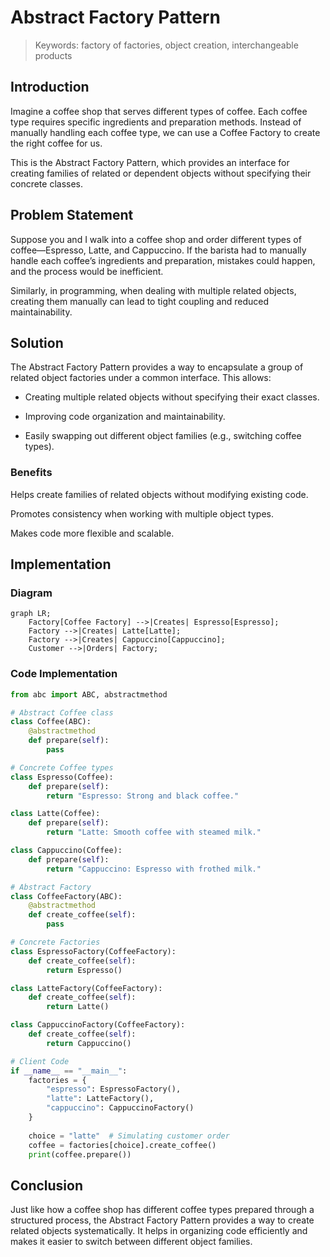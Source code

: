 # Abstract Factory Pattern

> Keywords: factory of factories, object creation, interchangeable products

## Introduction

Imagine a coffee shop that serves different types of coffee. Each coffee type requires specific ingredients and preparation methods. Instead of manually handling each coffee type, we can use a Coffee Factory to create the right coffee for us.

This is the Abstract Factory Pattern, which provides an interface for creating families of related or dependent objects without specifying their concrete classes.

## Problem Statement

Suppose you and I walk into a coffee shop and order different types of coffee—Espresso, Latte, and Cappuccino. If the barista had to manually handle each coffee’s ingredients and preparation, mistakes could happen, and the process would be inefficient.

Similarly, in programming, when dealing with multiple related objects, creating them manually can lead to tight coupling and reduced maintainability.

## Solution

The Abstract Factory Pattern provides a way to encapsulate a group of related object factories under a common interface. This allows:

- Creating multiple related objects without specifying their exact classes.

- Improving code organization and maintainability.

- Easily swapping out different object families (e.g., switching coffee types).

### Benefits

Helps create families of related objects without modifying existing code.

Promotes consistency when working with multiple object types.

Makes code more flexible and scalable.

## Implementation

### Diagram

```mermaid
graph LR;
    Factory[Coffee Factory] -->|Creates| Espresso[Espresso];
    Factory -->|Creates| Latte[Latte];
    Factory -->|Creates| Cappuccino[Cappuccino];
    Customer -->|Orders| Factory;
```

### Code Implementation

```python
from abc import ABC, abstractmethod

# Abstract Coffee class
class Coffee(ABC):
    @abstractmethod
    def prepare(self):
        pass

# Concrete Coffee types
class Espresso(Coffee):
    def prepare(self):
        return "Espresso: Strong and black coffee."

class Latte(Coffee):
    def prepare(self):
        return "Latte: Smooth coffee with steamed milk."

class Cappuccino(Coffee):
    def prepare(self):
        return "Cappuccino: Espresso with frothed milk."

# Abstract Factory
class CoffeeFactory(ABC):
    @abstractmethod
    def create_coffee(self):
        pass

# Concrete Factories
class EspressoFactory(CoffeeFactory):
    def create_coffee(self):
        return Espresso()

class LatteFactory(CoffeeFactory):
    def create_coffee(self):
        return Latte()

class CappuccinoFactory(CoffeeFactory):
    def create_coffee(self):
        return Cappuccino()

# Client Code
if __name__ == "__main__":
    factories = {
        "espresso": EspressoFactory(),
        "latte": LatteFactory(),
        "cappuccino": CappuccinoFactory()
    }
    
    choice = "latte"  # Simulating customer order
    coffee = factories[choice].create_coffee()
    print(coffee.prepare())
```
## Conclusion

Just like how a coffee shop has different coffee types prepared through a structured process, the Abstract Factory Pattern provides a way to create related objects systematically. It helps in organizing code efficiently and makes it easier to switch between different object families.

